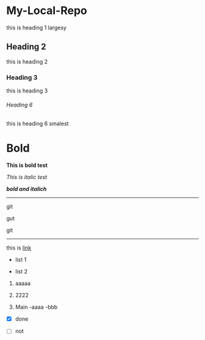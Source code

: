 # My-Local-Repo
this is heading 1 largesy
## Heading 2
this is heading 2
### Heading 3
this is heading 3
###### Heading 6
this is heading 6 smalest
# Bold
**This is bold test**

*This is italic test*

***bold and italich***

---
git

gut

git

---

this is [link](www.google.com)

 - list 1
 
 - list 2
 
 1. aaaaa
 
 2. 2222
 
 1. Main
    -aaaa
     -bbb
     
 - [x] done
 
 - [ ] not
